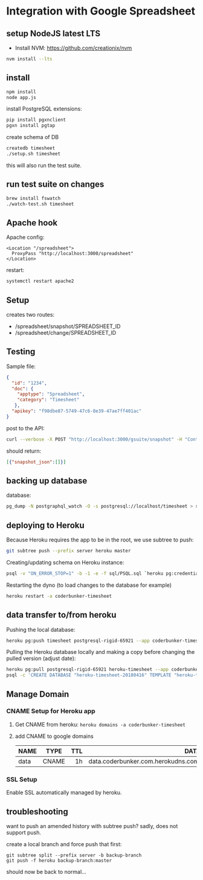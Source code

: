 # Integration with Google Spreadsheet

## setup NodeJS latest LTS

* Install NVM: https://github.com/creationix/nvm

```bash
nvm install --lts
```

## install

```bash
npm install
node app.js
```

install PostgreSQL extensions:

```bash
pip install pgxnclient
pgxn install pgtap
```
create schema of DB

```bash
createdb timesheet
./setup.sh timesheet
```

this will also run the test suite.

## run test suite on changes

```bash
brew install fswatch
./watch-test.sh timesheet
```

## Apache hook

Apache config:

```text
<Location "/spreadsheet">
  ProxyPass "http://localhost:3000/spreadsheet"
</Location>
```

restart:

```bash
systemctl restart apache2
```

## Setup

creates two routes:

* /spreadsheet/snapshot/SPREADSHEET_ID
* /spreadsheet/change/SPREADSHEET_ID

## Testing

Sample file:

```JSON
{
  "id": "1234",
  "doc": {
    "apptype": "Spreadsheet",
    "category": "Timesheet"
   },
  "apikey": "f98dbe87-5749-47c6-8e39-47ae7ff401ac"
}
```

post to the API:

```bash
curl --verbose -X POST "http://localhost:3000/gsuite/snapshot" -H "Content-Type: application/json" -d @samples/coderbunker-intranet-timesheet.json
```

should return:

```JSON
[{"snapshot_json":[]}]
```

## backing up database

database:

```bash
pg_dump -N postgraphql_watch -O -s postgresql://localhost/timesheet > sql/timesheet.sql
```

## deploying to Heroku

Because Heroku requires the app to be in the root, we use subtree to push:

```bash
git subtree push --prefix server heroku master
```

Creating/updating schema on Heroku instance:

```bash
psql -v "ON_ERROR_STOP=1" -b -1 -e -f sql/PSQL.sql `heroku pg:credentials:url | tail -1`
```

Restarting the dyno (to load changes to the database for example)

```bash
heroku restart -a coderbunker-timesheet
```

## data transfer to/from heroku

Pushing the local database:

```bash
heroku pg:push timesheet postgresql-rigid-65921 --app coderbunker-timesheet
```

Pulling the Heroku database locally and making a copy before changing the pulled version
(adjust date):

```bash
heroku pg:pull postgresql-rigid-65921 heroku-timesheet --app coderbunker-timesheet
psql -c 'CREATE DATABASE "heroku-timesheet-20180416" TEMPLATE "heroku-timesheet";' postgres
```

## Manage Domain

### CNAME Setup for Heroku app

1. Get CNAME from heroku:   `heroku domains -a coderbunker-timesheet`

2. add CNAME to google domains

    | NAME   |      TYPE      |  TTL  |                  DATA                 |
    |--------|:--------------:|------:|--------------------------------------:|
    | data   |      CNAME     |  1h   |   data.coderbunker.com.herokudns.com. |


### SSL Setup

Enable SSL automatically managed by heroku.

## troubleshooting

want to push an amended history with subtree push? sadly, does not support push.

create a local branch and force push that first:

```
git subtree split --prefix server -b backup-branch
git push -f heroku backup-branch:master
```

should now be back to normal...
